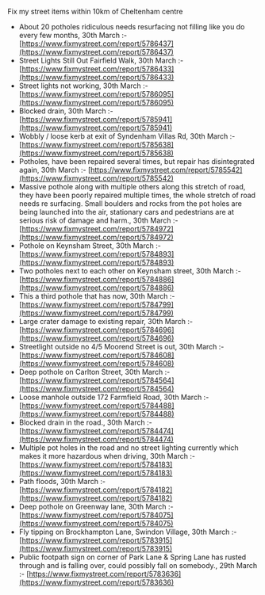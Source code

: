 Fix my street items within 10km of Cheltenham centre

<!-- fix_marker starts -->

- About 20 potholes ridiculous needs resurfacing not filling like you do every few months, 30th March :- [https://www.fixmystreet.com/report/5786437](https://www.fixmystreet.com/report/5786437)
- Street Lights Still Out Fairfield Walk, 30th March :- [https://www.fixmystreet.com/report/5786433](https://www.fixmystreet.com/report/5786433)
- Street lights not working, 30th March :- [https://www.fixmystreet.com/report/5786095](https://www.fixmystreet.com/report/5786095)
- Blocked drain, 30th March :- [https://www.fixmystreet.com/report/5785941](https://www.fixmystreet.com/report/5785941)
- Wobbly / loose kerb at exit of Syndenham Villas Rd, 30th March :- [https://www.fixmystreet.com/report/5785638](https://www.fixmystreet.com/report/5785638)
- Potholes, have been repaired several times, but repair has disintegrated again, 30th March :- [https://www.fixmystreet.com/report/5785542](https://www.fixmystreet.com/report/5785542)
- Massive pothole along with multiple others along this stretch of road, they have been poorly repaired multiple times, the whole stretch of road needs re surfacing. Small boulders and rocks from the pot holes are being launched into the air, stationary cars and pedestrians are at serious risk of damage and harm., 30th March :- [https://www.fixmystreet.com/report/5784972](https://www.fixmystreet.com/report/5784972)
- Pothole on Keynsham Street, 30th March :- [https://www.fixmystreet.com/report/5784893](https://www.fixmystreet.com/report/5784893)
- Two potholes next to each other on Keynsham street, 30th March :- [https://www.fixmystreet.com/report/5784886](https://www.fixmystreet.com/report/5784886)
- This a third pothole that has now, 30th March :- [https://www.fixmystreet.com/report/5784799](https://www.fixmystreet.com/report/5784799)
- Large crater damage to existing repair, 30th March :- [https://www.fixmystreet.com/report/5784696](https://www.fixmystreet.com/report/5784696)
- Streetlight outside no 4/5 Moorend Street is out, 30th March :- [https://www.fixmystreet.com/report/5784608](https://www.fixmystreet.com/report/5784608)
- Deep pothole on Carlton Street, 30th March :- [https://www.fixmystreet.com/report/5784564](https://www.fixmystreet.com/report/5784564)
- Loose manhole outside 172 Farmfield Road, 30th March :- [https://www.fixmystreet.com/report/5784488](https://www.fixmystreet.com/report/5784488)
- Blocked drain in the road., 30th March :- [https://www.fixmystreet.com/report/5784474](https://www.fixmystreet.com/report/5784474)
- Multiple pot holes in the road and no street lighting currently which makes it more hazardous when driving, 30th March :- [https://www.fixmystreet.com/report/5784183](https://www.fixmystreet.com/report/5784183)
- Path floods, 30th March :- [https://www.fixmystreet.com/report/5784182](https://www.fixmystreet.com/report/5784182)
- Deep pothole on Greenway lane, 30th March :- [https://www.fixmystreet.com/report/5784075](https://www.fixmystreet.com/report/5784075)
- Fly tipping on Brockhampton Lane, Swindon Village, 30th March :- [https://www.fixmystreet.com/report/5783915](https://www.fixmystreet.com/report/5783915)
- Public footpath sign on corner of Park Lane & Spring Lane has rusted through and is falling over, could possibly fall on somebody., 29th March :- [https://www.fixmystreet.com/report/5783636](https://www.fixmystreet.com/report/5783636)

<!-- fix_marker ends -->